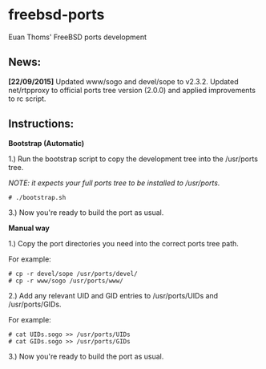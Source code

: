 # freebsd-ports
Euan Thoms' FreeBSD ports development

## News:

**[22/09/2015]**
Updated www/sogo and devel/sope to v2.3.2.
Updated net/rtpproxy to official ports tree version (2.0.0) and applied improvements to rc script.

## Instructions:

**Bootstrap (Automatic)**

1.) Run the bootstrap script to copy the development tree into the /usr/ports tree.

*NOTE: it expects your full ports tree to be installed to /usr/ports.*

````
# ./bootstrap.sh
````
3.) Now you're ready to build the port as usual.


**Manual way**

1.) Copy the port directories you need into the correct ports tree path.

For example:
````
# cp -r devel/sope /usr/ports/devel/
# cp -r www/sogo /usr/ports/www/
````

2.) Add any relevant UID and GID entries to /usr/ports/UIDs and /usr/ports/GIDs.

For example:
````
# cat UIDs.sogo >> /usr/ports/UIDs
# cat GIDs.sogo >> /usr/ports/GIDs
````

3.) Now you're ready to build the port as usual.
